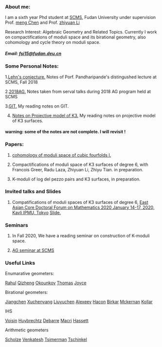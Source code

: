### About me:
I am a sixth year Phd student at [SCMS](http://www.scms.fudan.edu.cn/), Fudan University under supervision Prof. [meng Chen](http://homepage.fudan.edu.cn/mchen/) and Prof. [zhiyuan Li](http://homepage.fudan.edu.cn/zhiyuanli/?winzoom=1)

Research Interest: Algebraic Geometry and Related Topics. Currently I work on compactifications of moduli space and its birational geometry, also  cohomology and cycle theory on moduli space.

##### Email: fsi15@fudan.deu.cn

### Some Personal Notes:

1.<a href=" https://changfeng1992.github.io/SiFei/Rahul's _talk.pdf" target="_blank">Lehn's conjecture.</a>
Notes of Porf. Pandharipande's distingushed lecture at SCMS, Fall 2018 

2.<a href=" https://changfeng1992.github.io/SiFei/AG_2018_program.pdf" target="_blank">2018AG.</a>
Notes taken from serval talks during 2018 AG program held at SCMS

3.<a href=" https://changfeng1992.github.io/SiFei/Notes_GIT.pdf" target="_blank">GIT.</a>
My reading notes on GIT.

4. <a href=" https://changfeng1992.github.io/SiFei/Reading_Notes_on_projective_model_of__K3.pdf.pdf" target="_blank">Notes on Projective model of K3.</a> My reading notes on projective model of K3 surfaces.

#### warning: some of the notes are not complete. I will revisit !

### Papers:

1. <a href=" https://changfeng1992.github.io/SiFei/cohomology_I.pdf" target="_blank">cohomology of moduli space of cubic fourfolds I.</a>

2. Compactifications of moduli space of K3 surfaces of degree 6, with Francois Greer, Radu Laza, Zhiyuan Li, Zhiyu Tian. in preparation.

3. K-moduli of log del pezzo pairs and K3 surfaces, in preparation.


### Invited talks and Slides

1. Compatifications of moduli spaces of K3 surfaces of degree 6, [East Asian Core Doctoral Forum on Mathematics 2020
January 14-17, 2020, Kavli IPMU, Tokyo](https://www.ms.u-tokyo.ac.jp/~yasuyuki/eacdfm2020.htm)
 <a href=" https://changfeng1992.github.io/SiFei/Tyoko_Si.pdf" target="_blank">Slide.</a>


### Seminars

1. In Fall 2020, We have a reading seminar on construction of K-moduli space.


2. [AG seminar at SCMS](http://www.scms.fudan.edu.cn/Data/List/Fudan-SCMS.html) 


### Useful Links

Enumarative geometers:

[Rahul](https://people.math.ethz.ch/~rahul/)
[Qizheng](http://bicmr.pku.edu.cn/~qizheng/#)
[Okounkov](http://www.math.columbia.edu/~okounkov/)
[Thomas](http://wwwf.imperial.ac.uk/~rpwt/)
[Joyce](http://people.maths.ox.ac.uk/joyce/)

Birational geometers:

[Jiangchen](http://homepage.fudan.edu.cn/chenjiang/)
[Xuchenyang](https://web.math.princeton.edu/~chenyang/)
[Liuyuchen](https://web.math.princeton.edu/~yuchenl/)
[Alexeev](http://alpha.math.uga.edu/~valery/)
[Hacon](http://www.math.utah.edu/~hacon/)
[Birkar](https://www.dpmms.cam.ac.uk/~cb496/)
[Mckernan](http://www.math.ucsd.edu/~jmckerna/)
[Kollar](https://web.math.princeton.edu/~kollar/)

IHS 

[Voisin](https://webusers.imj-prg.fr/~claire.voisin/)
[Huybrechtz](http://www.math.uni-bonn.de/~huybrech/)
[Debarre](https://webusers.imj-prg.fr/olivier.debarre)
[Macri](https://www.imo.universite-paris-saclay.fr/~macri/)
[Hassett](http://www.math.brown.edu/~bhassett/)

Arithmetic geometers

[Scholze](http://www.math.uni-bonn.de/people/scholze/)
[Venkatesh](http://math.stanford.edu/~akshay/)
[ Tsimerman](http://www.math.toronto.edu/~jacobt/)
[Tschinkel](https://cims.nyu.edu/~tschinke/)

